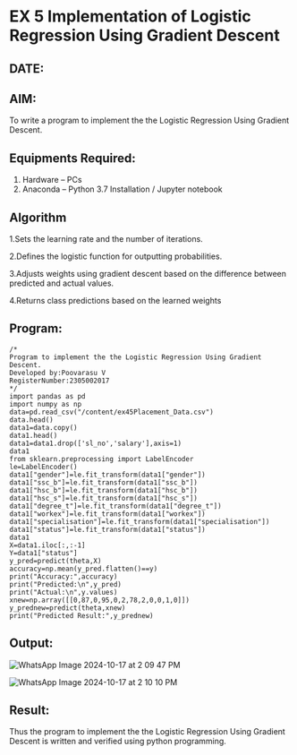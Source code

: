 # EX 5 Implementation of Logistic Regression Using Gradient Descent
## DATE:
## AIM:
To write a program to implement the the Logistic Regression Using Gradient Descent.

## Equipments Required:
1. Hardware – PCs
2. Anaconda – Python 3.7 Installation / Jupyter notebook

## Algorithm
1.Sets the learning rate and the number of iterations.

2.Defines the logistic function for outputting probabilities.

3.Adjusts weights using gradient descent based on the difference between predicted and actual values.

4.Returns class predictions based on the learned weights

## Program:
```
/*
Program to implement the the Logistic Regression Using Gradient Descent.
Developed by:Poovarasu V 
RegisterNumber:2305002017  
*/
import pandas as pd
import numpy as np
data=pd.read_csv("/content/ex45Placement_Data.csv")
data.head()
data1=data.copy()
data1.head()
data1=data1.drop(['sl_no','salary'],axis=1)
data1
from sklearn.preprocessing import LabelEncoder
le=LabelEncoder()
data1["gender"]=le.fit_transform(data1["gender"])
data1["ssc_b"]=le.fit_transform(data1["ssc_b"])
data1["hsc_b"]=le.fit_transform(data1["hsc_b"])
data1["hsc_s"]=le.fit_transform(data1["hsc_s"])
data1["degree_t"]=le.fit_transform(data1["degree_t"])
data1["workex"]=le.fit_transform(data1["workex"])
data1["specialisation"]=le.fit_transform(data1["specialisation"])
data1["status"]=le.fit_transform(data1["status"])
data1
X=data1.iloc[:,:-1]
Y=data1["status"]
y_pred=predict(theta,X)
accuracy=np.mean(y_pred.flatten()==y)
print("Accuracy:",accuracy)
print("Predicted:\n",y_pred)
print("Actual:\n",y.values)
xnew=np.array([[0,87,0,95,0,2,78,2,0,0,1,0]])
y_prednew=predict(theta,xnew)
print("Predicted Result:",y_prednew)

```

## Output:
![WhatsApp Image 2024-10-17 at 2 09 47 PM](https://github.com/user-attachments/assets/6387da90-2551-4a0e-abe0-a30ea41372f2)

![WhatsApp Image 2024-10-17 at 2 10 10 PM](https://github.com/user-attachments/assets/ef821919-1c19-437a-8c1c-cdea625875e8)


## Result:
Thus the program to implement the the Logistic Regression Using Gradient Descent is written and verified using python programming.


